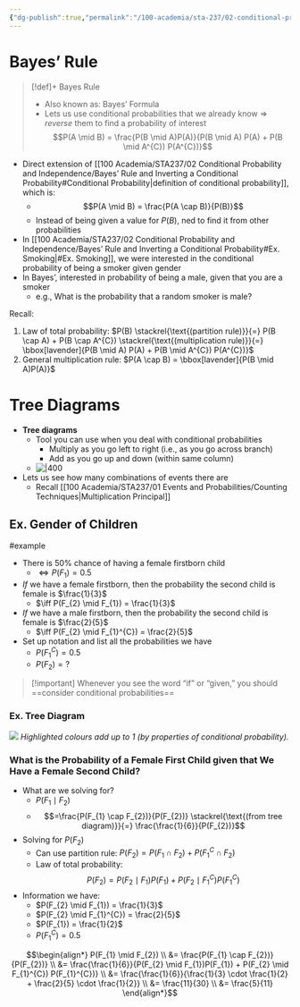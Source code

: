 ```yaml
---
{"dg-publish":true,"permalink":"/100-academia/sta-237/02-conditional-probability-and-independence/bayes-rule-and-inverting-a-conditional-probability/","tags":["#lecture","#note","stats","university"],"created":"2024-09-19T10:48:55.000-04:00","updated":"2024-12-05T17:06:49.726-05:00"}
---
```



# Bayes’ Rule

> [!def]+ Bayes Rule
> - Also known as: Bayes’ Formula
> - Lets us use conditional probabilities that we already know ⇒ *reverse* them to find a probability of interest
> $$P(A \mid B) = \frac{P(B \mid A)P(A)}{P(B \mid A) P(A) + P(B \mid A^{C}) P(A^{C})}$$

- Direct extension of [[100 Academia/STA237/02 Conditional Probability and Independence/Bayes’ Rule and Inverting a Conditional Probability#Conditional Probability\|definition of conditional probability]], which is:
    - $$P(A \mid B) = \frac{P(A \cap B)}{P(B)}$$
    - Instead of being given a value for $P(B)$, ned to find it from other probabilities
- In [[100 Academia/STA237/02 Conditional Probability and Independence/Bayes’ Rule and Inverting a Conditional Probability#Ex. Smoking\|#Ex. Smoking]], we were interested in the conditional probability of being a smoker given gender
- In Bayes’, interested in probability of being a male, given that you are a smoker
    - e.g., What is the probability that a random smoker is male?

Recall:
1. Law of total probability: $P(B) \stackrel{\text{(partition rule)}}{=} P(B \cap A) + P(B \cap A^{C}) \stackrel{\text{(multiplication rule)}}{=} \bbox[lavender]{P(B \mid A) P(A) + P(B \mid A^{C}) P(A^{C})}$
2. General multiplication rule: $P(A \cap B) = \bbox[lavender]{P(B \mid A)P(A)}$

# Tree Diagrams

- **Tree diagrams**
    - Tool you can use when you deal with conditional probabilities
        - Multiply as you go left to right (i.e., as you go across branch)
        - Add as you go up and down (within same column)
    - ![|400](https://i.imgur.com/XXAVshH.png)
- Lets us see how many combinations of events there are
    - Recall [[100 Academia/STA237/01 Events and Probabilities/Counting Techniques\|Multiplication Principal]]

## Ex. Gender of Children

#example

- There is 50% chance of having a female firstborn child
    - $\iff P(F_{1}) = 0.5$
- *If* we have a female firstborn, then the probability the second child is female is $\frac{1}{3}$
    - $\iff P(F_{2} \mid F_{1}) = \frac{1}{3}$
- *If* we have a male firstborn, then the probability the second child is female is $\frac{2}{5}$
    - $\iff P(F_{2} \mid F_{1}^{C}) = \frac{2}{5}$
- Set up notation and list all the probabilities we have
    - $P(F_{1}^{C}) = 0.5$
    - $P(F_{2}) = ?$

> [!important] Whenever you see the word “if” or “given,” you should ==consider conditional probabilities==

### Ex. Tree Diagram

![](https://i.imgur.com/zJ76D2k.png)
*Highlighted colours add up to 1 (by properties of conditional probability).*

### What is the Probability of a Female First Child given that We Have a Female Second Child?

- What are we solving for?
    - $P(F_{1} \mid F_{2})$
    - $$=\frac{P(F_{1} \cap F_{2})}{P(F_{2})} \stackrel{\text{(from tree diagram)}}{=} \frac{\frac{1}{6}}{P(F_{2})}$$
- Solving for $P(F_{2})$
    - Can use partition rule: $P(F_{2}) = P(F_{1} \cap F_{2}) + P(F_{1}^{C} \cap F_{2})$
    - Law of total probability: $$P(F_{2}) = P(F_{2} \mid F_{1})P(F_{1}) + P(F_{2} \mid F_{1}^{C}) P(F_{1}^{C})$$
- Information we have:
    - $P(F_{2} \mid F_{1}) = \frac{1}{3}$
    - $P(F_{2} \mid F_{1}^{C}) = \frac{2}{5}$
    - $P(F_{1}) = \frac{1}{2}$
    - $P(F_{1}^{C}) = 0.5$

$$\begin{align*}
P(F_{1} \mid F_{2}) \\
&= \frac{P(F_{1} \cap F_{2})}{P(F_{2})} \\
&= \frac{\frac{1}{6}}{P(F_{2} \mid F_{1})P(F_{1}) + P(F_{2} \mid F_{1}^{C}) P(F_{1}^{C})} \\
&= \frac{\frac{1}{6}}{\frac{1}{3} \cdot \frac{1}{2} + \frac{2}{5} \cdot \frac{1}{2}} \\
&= \frac{11}{30} \\
&= \frac{5}{11}
\end{align*}$$

